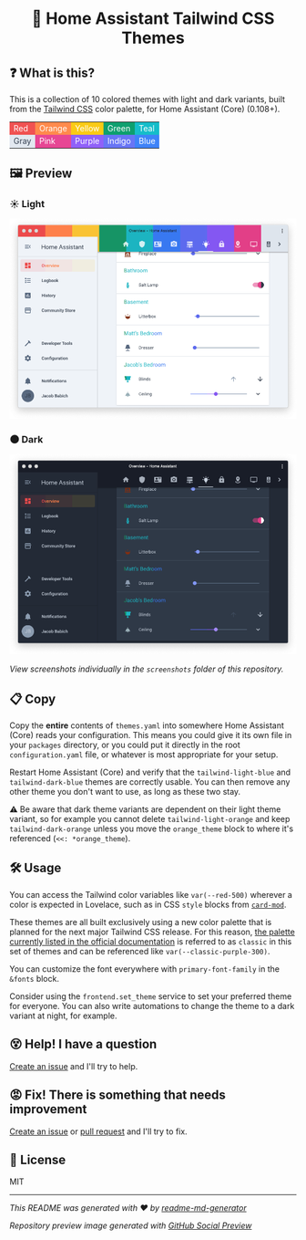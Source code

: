 <h1 align="center">🎨 Home Assistant Tailwind CSS Themes</h1>

## ❓ What is this?
This is a collection of 10 colored themes with light and dark variants, built from the [Tailwind CSS](https://tailwindcss.com/) color palette, for Home Assistant (Core) (0.108+).

<table align="center">
  <tr>
    <td style="color: white; background-color: #f05252;">Red</td>
    <td style="color: white; background-color: #ff8a4c;">Orange</td>
    <td style="color: white; background-color: #faca15;">Yellow</td>
    <td style="color: white; background-color: #0e9f6e;">Green</td>
    <td style="color: white; background-color: #16bdca;">Teal</td>
  </tr>
    <td style="color: #364152; background-color: #e2e8f0;">Gray</td>
    <td style="color: white; background-color: #e74694;">Pink</td>
    <td style="color: white; background-color: #9061f9;">Purple</td>
    <td style="color: white; background-color: #6875f5;">Indigo</td>
    <td style="color: white; background-color: #3f83f8;">Blue</td>
  </tr>
</table>


## 🖼 Preview
### ☀️ Light
![Tailwind light themes](./screenshots/tailwind-light-combo.png)

### 🌑 Dark
![Tailwind dark themes](./screenshots/tailwind-dark-combo.png)

*View screenshots individually in the `screenshots` folder of this repository.*

## 📋 Copy
Copy the **entire** contents of `themes.yaml` into somewhere Home Assistant (Core) reads your configuration. 
This means you could give it its own file in your `packages` directory, or you could put it directly in the root `configuration.yaml` file, or whatever is most appropriate for your setup.

Restart Home Assistant (Core) and verify that the `tailwind-light-blue` and `tailwind-dark-blue` themes are correctly usable. You can then remove any other theme you don't want to use, as long as these two stay. 

⚠️ Be aware that dark theme variants are dependent on their light theme variant, so for example you cannot delete `tailwind-light-orange` and keep `tailwind-dark-orange` unless you move the `orange_theme` block to where it's referenced (`<<: *orange_theme`).

## 🛠 Usage
You can access the Tailwind color variables like `var(--red-500)` wherever a color is expected in Lovelace, such as in CSS `style` blocks from [`card-mod`](https://github.com/thomasloven/lovelace-card-mod/). 

These themes are all built exclusively using a new color palette that is planned for the next major Tailwind CSS release. For this reason, [the palette currently listed in the official documentation](https://tailwindcss.com/docs/customizing-colors#default-color-palette) is referred to as `classic` in this set of themes and can be referenced like `var(--classic-purple-300)`. 

You can customize the font everywhere with `primary-font-family` in the `&fonts` block.

Consider using the `frontend.set_theme` service to set your preferred theme for everyone. You can also write automations to change the theme to a dark variant at night, for example.

## 😵 Help! I have a question
[Create an issue](https://github.com/babichjacob/home-assistant-tailwind-themes/issues/new) and I'll try to help.

## 😡 Fix! There is something that needs improvement
[Create an issue](https://github.com/babichjacob/home-assistant-tailwind-themes/issues/new) or [pull request](https://github.com/babichjacob/home-assistant-tailwind-themes/pulls) and I'll try to fix.

## 📄 License
MIT

***
_This README was generated with ❤️ by [readme-md-generator](https://github.com/kefranabg/readme-md-generator)_

_Repository preview image generated with [GitHub Social Preview](https://social-preview.pqt.dev/)_
